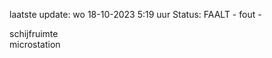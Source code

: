 laatste update: 
wo 18-10-2023  5:19   uur 
Status: FAALT - fout - 
<div class="service R">schijfruimte</div><div class="service R">microstation</div>